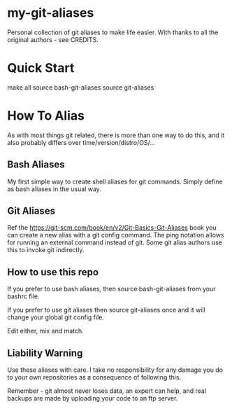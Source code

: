 # my-git-aliases

Personal collection of git aliases to make life easier.  With thanks to all the original authors - see CREDITS.

# Quick Start

make all
source bash-git-aliases
source git-aliases

# How To Alias

As with most things git related, there is more than one way to do this, and it also probably differs over time/version/distro/OS/...

## Bash Aliases

My first simple way to create shell aliases for git commands.  Simply define as bash aliases in the usual way.

## Git Aliases

Ref the https://git-scm.com/book/en/v2/Git-Basics-Git-Aliases book you can create a new alias with a git config command.
The ping notation allows for running an external command instead of git.  Some git alias authors use this to invoke git indirectly.

## How to use this repo

If you prefer to use bash aliases, then source bash-git-aliases from your bashrc file.

If you prefer to use git aliases then source git-aliases once and it will change your global git config file.

Edit either, mix and match.

## Liability Warning

Use these aliases with care.  I take no responsibility for any damage you do to your own repositories as a consequence of following this.

Remember - git almost never loses data, an expert can help, and real backups are made by uploading your code to an ftp server.

